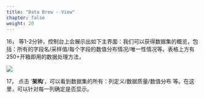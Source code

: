 ```yaml
---
title: "Data Brew - View"
chapter: false
weight: 20
---
```


16， 等1-2分钟，控制台上会展示出如下主界面：我们可以获得数据集的概览，包括：所有的字段名/采样值/每个字段的数值分布情况/唯一性情况等。表格上方有250+开箱即用的数据处理方法，

![](/images/LakeHouse/3_1_5_brew_preview.png)

17，    点击 ’**架构**’，可以看到数据集的所有：列定义/数据质量/数值分布 等。在这里，可以针对每一列确定是否显示。
